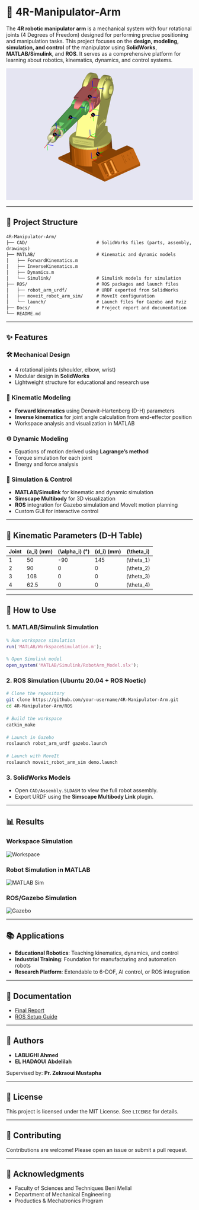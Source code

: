 
# 🦾 4R-Manipulator-Arm

The **4R robotic manipulator arm** is a mechanical system with four rotational joints (4 Degrees of Freedom) designed for performing precise positioning and manipulation tasks. This project focuses on the **design, modeling, simulation, and control** of the manipulator using **SolidWorks**, **MATLAB/Simulink**, and **ROS**. It serves as a comprehensive platform for learning about robotics, kinematics, dynamics, and control systems.

![Robot Assembly](support/mise%20en%20plan/mecha.png)

---

## 📁 Project Structure

```
4R-Manipulator-Arm/
├── CAD/                          # SolidWorks files (parts, assembly, drawings)
├── MATLAB/                       # Kinematic and dynamic models
│   ├── ForwardKinematics.m
│   ├── InverseKinematics.m
│   ├── Dynamics.m
│   └── Simulink/                 # Simulink models for simulation
├── ROS/                          # ROS packages and launch files
│   ├── robot_arm_urdf/           # URDF exported from SolidWorks
│   ├── moveit_robot_arm_sim/     # MoveIt configuration
│   └── launch/                   # Launch files for Gazebo and Rviz
├── Docs/                         # Project report and documentation
└── README.md
```

---

## ✨ Features

### 🛠️ Mechanical Design
- 4 rotational joints (shoulder, elbow, wrist)
- Modular design in **SolidWorks**
- Lightweight structure for educational and research use

### 📐 Kinematic Modeling
- **Forward kinematics** using Denavit–Hartenberg (D-H) parameters
- **Inverse kinematics** for joint angle calculation from end-effector position
- Workspace analysis and visualization in MATLAB

### ⚙️ Dynamic Modeling
- Equations of motion derived using **Lagrange’s method**
- Torque simulation for each joint
- Energy and force analysis

### 🧪 Simulation & Control
- **MATLAB/Simulink** for kinematic and dynamic simulation
- **Simscape Multibody** for 3D visualization
- **ROS** integration for Gazebo simulation and MoveIt motion planning
- Custom GUI for interactive control

---

## 🧮 Kinematic Parameters (D-H Table)

| Joint | \(a_i\) (mm) | \(\alpha_i\) (°) | \(d_i\) (mm) | \(\theta_i\) |
|-------|--------------|------------------|--------------|-------------|
| 1     | 50           | -90              | 145          | \(\theta_1\) |
| 2     | 90           | 0                | 0            | \(\theta_2\) |
| 3     | 108          | 0                | 0            | \(\theta_3\) |
| 4     | 62.5         | 0                | 0            | \(\theta_4\) |

---

## 🚀 How to Use

### 1. MATLAB/Simulink Simulation
```matlab
% Run workspace simulation
run('MATLAB/WorkspaceSimulation.m');

% Open Simulink model
open_system('MATLAB/Simulink/RobotArm_Model.slx');
```

### 2. ROS Simulation (Ubuntu 20.04 + ROS Noetic)
```bash
# Clone the repository
git clone https://github.com/your-username/4R-Manipulator-Arm.git
cd 4R-Manipulator-Arm/ROS

# Build the workspace
catkin_make

# Launch in Gazebo
roslaunch robot_arm_urdf gazebo.launch

# Launch with MoveIt
roslaunch moveit_robot_arm_sim demo.launch
```

### 3. SolidWorks Models
- Open `CAD/Assembly.SLDASM` to view the full robot assembly.
- Export URDF using the **Simscape Multibody Link** plugin.

---

## 📊 Results

### Workspace Simulation
![Workspace](support/simulations/workspace.png)

### Robot Simulation in MATLAB
![MATLAB Sim](support/simulations/matlab_sim.png)

### ROS/Gazebo Simulation
![Gazebo](support/simulations/gazebo_sim.png)

---

## 📚 Applications

- **Educational Robotics**: Teaching kinematics, dynamics, and control
- **Industrial Training**: Foundation for manufacturing and automation robots
- **Research Platform**: Extendable to 6-DOF, AI control, or ROS integration

---

## 📄 Documentation

- [Final Report](Docs/Version%20finale%20Rapport%20Robotique.pdf)
- [ROS Setup Guide](Docs/ros.pdf)

---

## 👥 Authors

- **LABLIGHI Ahmed**
- **EL HADAOUI Abdelilah**

Supervised by: **Pr. Zekraoui Mustapha**

---

## 📜 License

This project is licensed under the MIT License. See `LICENSE` for details.

---

## 🤝 Contributing

Contributions are welcome! Please open an issue or submit a pull request.

---

## 🌟 Acknowledgments

- Faculty of Sciences and Techniques Beni Mellal
- Department of Mechanical Engineering
- Productics & Mechatronics Program

